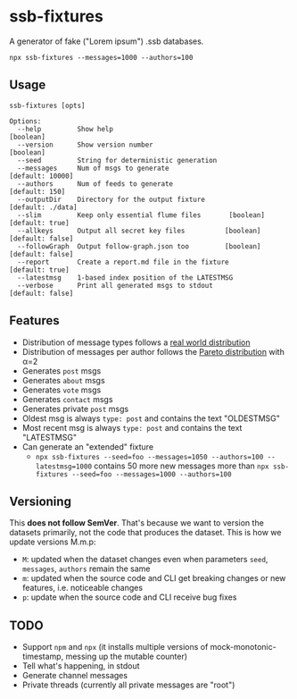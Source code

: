 # ssb-fixtures

A generator of fake ("Lorem ipsum") .ssb databases.

```
npx ssb-fixtures --messages=1000 --authors=100
```

## Usage

```
ssb-fixtures [opts]

Options:
  --help         Show help                                             [boolean]
  --version      Show version number                                   [boolean]
  --seed         String for deterministic generation
  --messages     Num of msgs to generate                        [default: 10000]
  --authors      Num of feeds to generate                         [default: 150]
  --outputDir    Directory for the output fixture              [default: ./data]
  --slim         Keep only essential flume files       [boolean] [default: true]
  --allkeys      Output all secret key files          [boolean] [default: false]
  --followGraph  Output follow-graph.json too         [boolean] [default: false]
  --report       Create a report.md file in the fixture          [default: true]
  --latestmsg    1-based index position of the LATESTMSG
  --verbose      Print all generated msgs to stdout             [default: false]
```

## Features

- Distribution of message types follows a [real world distribution](https://github.com/arj03/ssb-new-format#message-types)
- Distribution of messages per author follows the [Pareto distribution](https://en.wikipedia.org/wiki/Pareto_distribution) with α=2
- Generates `post` msgs
- Generates `about` msgs
- Generates `vote` msgs
- Generates `contact` msgs
- Generates private `post` msgs
- Oldest msg is always `type: post` and contains the text "OLDESTMSG"
- Most recent msg is always `type: post` and contains the text "LATESTMSG"
- Can generate an "extended" fixture
  - `npx ssb-fixtures --seed=foo --messages=1050 --authors=100 --latestmsg=1000` contains 50 more new messages more than `npx ssb-fixtures --seed=foo --messages=1000 --authors=100`

## Versioning

This **does not follow SemVer**. That's because we want to version the datasets primarily, not the code that produces the dataset. This is how we update versions M.m.p:

- `M`: updated when the dataset changes even when parameters `seed`, `messages`, `authors` remain the same
- `m`: updated when the source code and CLI get breaking changes or new features, i.e. noticeable changes
- `p`: update when the source code and CLI receive bug fixes

## TODO

- Support `npm` and `npx` (it installs multiple versions of mock-monotonic-timestamp, messing up the mutable counter)
- Tell what's happening, in stdout
- Generate channel messages
- Private threads (currently all private messages are "root")
